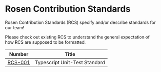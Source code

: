 # Rosen Contribution Standards

Rosen Contribution Standards (RCS) specify and/or describe standards for our team!

Please check out existing RCS to understand the general expectation of how RCS are supposed to be formatted.

| Number | Title                         |
|--------|-------------------------------|
| [RCS-001](rcs-001.md) | Typescript Unit-Test Standard |

